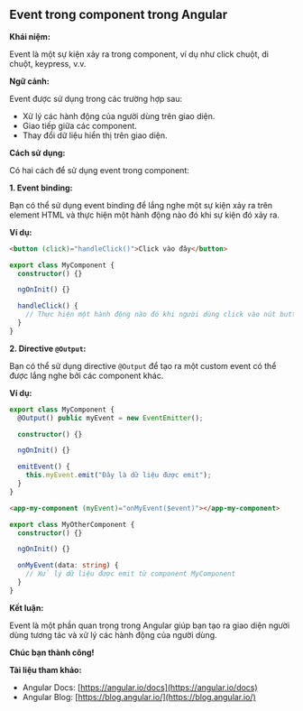 ## Event trong component trong Angular

**Khái niệm:**

Event là một sự kiện xảy ra trong component, ví dụ như click chuột, di chuột, keypress, v.v.

**Ngữ cảnh:**

Event được sử dụng trong các trường hợp sau:

- Xử lý các hành động của người dùng trên giao diện.
- Giao tiếp giữa các component.
- Thay đổi dữ liệu hiển thị trên giao diện.

**Cách sử dụng:**

Có hai cách để sử dụng event trong component:

**1. Event binding:**

Bạn có thể sử dụng event binding để lắng nghe một sự kiện xảy ra trên element HTML và thực hiện một hành động nào đó khi sự kiện đó xảy ra.

**Ví dụ:**

```html
<button (click)="handleClick()">Click vào đây</button>
```

```typescript
export class MyComponent {
  constructor() {}

  ngOnInit() {}

  handleClick() {
    // Thực hiện một hành động nào đó khi người dùng click vào nút button
  }
}
```

**2. Directive `@Output`:**

Bạn có thể sử dụng directive `@Output` để tạo ra một custom event có thể được lắng nghe bởi các component khác.

**Ví dụ:**

```typescript
export class MyComponent {
  @Output() public myEvent = new EventEmitter();

  constructor() {}

  ngOnInit() {}

  emitEvent() {
    this.myEvent.emit("Đây là dữ liệu được emit");
  }
}
```

```html
<app-my-component (myEvent)="onMyEvent($event)"></app-my-component>
```

```typescript
export class MyOtherComponent {
  constructor() {}

  ngOnInit() {}

  onMyEvent(data: string) {
    // Xử lý dữ liệu được emit từ component MyComponent
  }
}
```

**Kết luận:**

Event là một phần quan trọng trong Angular giúp bạn tạo ra giao diện người dùng tương tác và xử lý các hành động của người dùng.

**Chúc bạn thành công!**

**Tài liệu tham khảo:**

- Angular Docs: [https://angular.io/docs](https://angular.io/docs)
- Angular Blog: [https://blog.angular.io/](https://blog.angular.io/)

